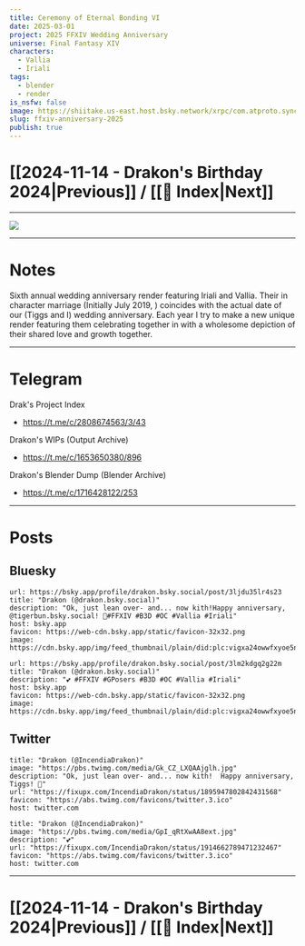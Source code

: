 ```yaml
---
title: Ceremony of Eternal Bonding VI
date: 2025-03-01
project: 2025 FFXIV Wedding Anniversary
universe: Final Fantasy XIV
characters:
  - Vallia
  - Iriali
tags:
  - blender
  - render
is_nsfw: false
image: https://shiitake.us-east.host.bsky.network/xrpc/com.atproto.sync.getBlob?did=did%3Aplc%3Avigxa24owwfxyoe5nnweh7i4&cid=bafkreidyxzlortntwyeawnu6qmmxssv3h2bw7lgybrff6mzvrjhte5m22e
slug: ffxiv-anniversary-2025
publish: true
---
```


# [[2024-11-14 - Drakon's Birthday 2024|Previous]] / [[📇 Index|Next]] 

---

![](https://shiitake.us-east.host.bsky.network/xrpc/com.atproto.sync.getBlob?did=did%3Aplc%3Avigxa24owwfxyoe5nnweh7i4&cid=bafkreidyxzlortntwyeawnu6qmmxssv3h2bw7lgybrff6mzvrjhte5m22e)

---

# Notes

Sixth annual wedding anniversary render featuring Iriali and Vallia. Their in character marriage (Initially July 2019, ) coincides with the actual date of our (Tiggs and I) wedding anniversary. Each year I try to make a new unique render featuring them celebrating together in with a wholesome depiction of their shared love and growth together.

---

# Telegram

Drak's Project Index
* https://t.me/c/2808674563/3/43

Drakon's WIPs (Output Archive)
* https://t.me/c/1653650380/896

Drakon's Blender Dump (Blender Archive)
* https://t.me/c/1716428122/253

---

# Posts

## Bluesky


```cardlink
url: https://bsky.app/profile/drakon.bsky.social/post/3ljdu35lr4s23
title: "Drakon (@drakon.bsky.social)"
description: "Ok, just lean over- and... now kith!Happy anniversary, @tigerbun.bsky.social! 💝#FFXIV #B3D #OC #Vallia #Iriali"
host: bsky.app
favicon: https://web-cdn.bsky.app/static/favicon-32x32.png
image: https://cdn.bsky.app/img/feed_thumbnail/plain/did:plc:vigxa24owwfxyoe5nnweh7i4/bafkreigw5beby32q7ieinnskjwvyaulezt5smc63l5g4tji2uiky5l7aqi@jpeg
```

```cardlink
url: https://bsky.app/profile/drakon.bsky.social/post/3lm2kdgq2g22m
title: "Drakon (@drakon.bsky.social)"
description: "💕 #FFXIV #GPosers #B3D #OC #Vallia #Iriali"
host: bsky.app
favicon: https://web-cdn.bsky.app/static/favicon-32x32.png
image: https://cdn.bsky.app/img/feed_thumbnail/plain/did:plc:vigxa24owwfxyoe5nnweh7i4/bafkreid2xwqwfkbmyfcr3nso65mu7jmku26jkmcpnurhq2hox5zuo7r6oq@jpeg
```

## Twitter

```cardlink
title: "Drakon (@IncendiaDrakon)"
image: "https://pbs.twimg.com/media/Gk_CZ_LXQAAjglh.jpg"
description: "Ok, just lean over- and... now kith!  Happy anniversary, Tiggs! 💝"
url: "https://fixupx.com/IncendiaDrakon/status/1895947802842431568"
favicon: "https://abs.twimg.com/favicons/twitter.3.ico"
host: twitter.com
```

```cardlink
title: "Drakon (@IncendiaDrakon)"
image: "https://pbs.twimg.com/media/GpI_qRtXwAA8ext.jpg"
description: "💕"
url: "https://fixupx.com/IncendiaDrakon/status/1914662789471232467"
favicon: "https://abs.twimg.com/favicons/twitter.3.ico"
host: twitter.com
```

---

# [[2024-11-14 - Drakon's Birthday 2024|Previous]] / [[📇 Index|Next]] 